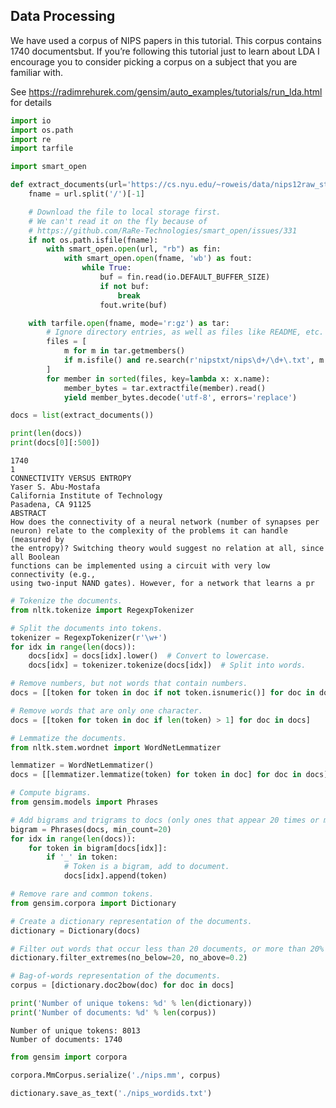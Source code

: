 ## Data Processing

We have used a corpus of NIPS papers in this tutorial. This corpus contains 1740 documentsbut. If you’re following this tutorial just to learn about LDA I encourage you to consider picking a corpus on a subject that you are familiar with.

See https://radimrehurek.com/gensim/auto_examples/tutorials/run_lda.html for details


```python
import io
import os.path
import re
import tarfile

import smart_open

def extract_documents(url='https://cs.nyu.edu/~roweis/data/nips12raw_str602.tgz'):
    fname = url.split('/')[-1]

    # Download the file to local storage first.
    # We can't read it on the fly because of
    # https://github.com/RaRe-Technologies/smart_open/issues/331
    if not os.path.isfile(fname):
        with smart_open.open(url, "rb") as fin:
            with smart_open.open(fname, 'wb') as fout:
                while True:
                    buf = fin.read(io.DEFAULT_BUFFER_SIZE)
                    if not buf:
                        break
                    fout.write(buf)

    with tarfile.open(fname, mode='r:gz') as tar:
        # Ignore directory entries, as well as files like README, etc.
        files = [
            m for m in tar.getmembers()
            if m.isfile() and re.search(r'nipstxt/nips\d+/\d+\.txt', m.name)
        ]
        for member in sorted(files, key=lambda x: x.name):
            member_bytes = tar.extractfile(member).read()
            yield member_bytes.decode('utf-8', errors='replace')

docs = list(extract_documents())
```


```python
print(len(docs))
print(docs[0][:500])
```

    1740
    1 
    CONNECTIVITY VERSUS ENTROPY 
    Yaser S. Abu-Mostafa 
    California Institute of Technology 
    Pasadena, CA 91125 
    ABSTRACT 
    How does the connectivity of a neural network (number of synapses per 
    neuron) relate to the complexity of the problems it can handle (measured by 
    the entropy)? Switching theory would suggest no relation at all, since all Boolean 
    functions can be implemented using a circuit with very low connectivity (e.g., 
    using two-input NAND gates). However, for a network that learns a pr
    


```python
# Tokenize the documents.
from nltk.tokenize import RegexpTokenizer

# Split the documents into tokens.
tokenizer = RegexpTokenizer(r'\w+')
for idx in range(len(docs)):
    docs[idx] = docs[idx].lower()  # Convert to lowercase.
    docs[idx] = tokenizer.tokenize(docs[idx])  # Split into words.

# Remove numbers, but not words that contain numbers.
docs = [[token for token in doc if not token.isnumeric()] for doc in docs]

# Remove words that are only one character.
docs = [[token for token in doc if len(token) > 1] for doc in docs]
```


```python
# Lemmatize the documents.
from nltk.stem.wordnet import WordNetLemmatizer

lemmatizer = WordNetLemmatizer()
docs = [[lemmatizer.lemmatize(token) for token in doc] for doc in docs]
```


```python
# Compute bigrams.
from gensim.models import Phrases

# Add bigrams and trigrams to docs (only ones that appear 20 times or more).
bigram = Phrases(docs, min_count=20)
for idx in range(len(docs)):
    for token in bigram[docs[idx]]:
        if '_' in token:
            # Token is a bigram, add to document.
            docs[idx].append(token)
```


```python
# Remove rare and common tokens.
from gensim.corpora import Dictionary

# Create a dictionary representation of the documents.
dictionary = Dictionary(docs)

# Filter out words that occur less than 20 documents, or more than 20% of the documents.
dictionary.filter_extremes(no_below=20, no_above=0.2)
```


```python
# Bag-of-words representation of the documents.
corpus = [dictionary.doc2bow(doc) for doc in docs]
```


```python
print('Number of unique tokens: %d' % len(dictionary))
print('Number of documents: %d' % len(corpus))
```

    Number of unique tokens: 8013
    Number of documents: 1740
    


```python
from gensim import corpora
```


```python
corpora.MmCorpus.serialize('./nips.mm', corpus)
```


```python
dictionary.save_as_text('./nips_wordids.txt')
```


```python

```


```python

```
